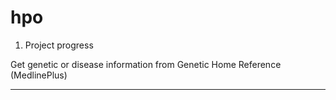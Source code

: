 # hpo
1. Project progress
 
Get genetic or disease information from Genetic Home Reference (MedlinePlus)
***
